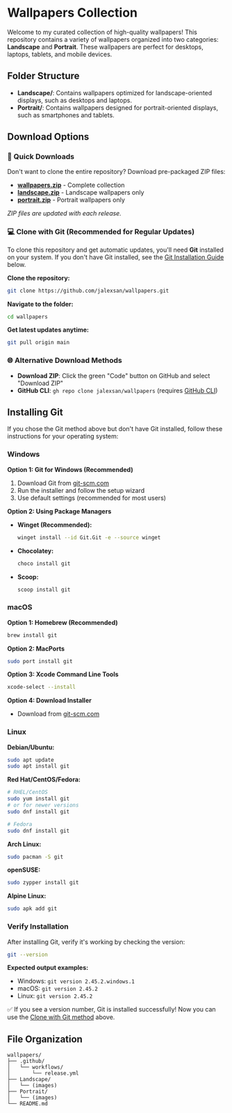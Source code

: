 # Wallpapers Collection
Welcome to my curated collection of high-quality wallpapers! This repository contains a variety of wallpapers organized into two categories: **Landscape** and **Portrait**. These wallpapers are perfect for desktops, laptops, tablets, and mobile devices.

## Folder Structure
- **Landscape/**: Contains wallpapers optimized for landscape-oriented displays, such as desktops and laptops.
- **Portrait/**: Contains wallpapers designed for portrait-oriented displays, such as smartphones and tablets.

## Download Options

### 🚀 Quick Downloads
Don't want to clone the entire repository? Download pre-packaged ZIP files:

- **[wallpapers.zip](https://github.com/jalexsan/wallpapers/releases/latest/download/wallpapers.zip)** - Complete collection
- **[landscape.zip](https://github.com/jalexsan/wallpapers/releases/latest/download/landscape.zip)** - Landscape wallpapers only
- **[portrait.zip](https://github.com/jalexsan/wallpapers/releases/latest/download/portrait.zip)** - Portrait wallpapers only

*ZIP files are updated with each release.*

### 💻 Clone with Git (Recommended for Regular Updates)

To clone this repository and get automatic updates, you'll need **Git** installed on your system. If you don't have Git installed, see the [Git Installation Guide](#installing-git) below.

**Clone the repository:**
```bash
git clone https://github.com/jalexsan/wallpapers.git
```

**Navigate to the folder:**
```bash
cd wallpapers
```

**Get latest updates anytime:**
```bash
git pull origin main
```

### 🌐 Alternative Download Methods
- **Download ZIP**: Click the green "Code" button on GitHub and select "Download ZIP"
- **GitHub CLI**: `gh repo clone jalexsan/wallpapers` (requires [GitHub CLI](https://cli.github.com/))

## Installing Git

If you chose the Git method above but don't have Git installed, follow these instructions for your operating system:

### Windows
**Option 1: Git for Windows (Recommended)**
1. Download Git from [git-scm.com](https://git-scm.com/download/win)
2. Run the installer and follow the setup wizard
3. Use default settings (recommended for most users)

**Option 2: Using Package Managers**
- **Winget (Recommended):**
   ```bash
   winget install --id Git.Git -e --source winget
   ```
   
- **Chocolatey:**
   ```bash
   choco install git
   ```
   
- **Scoop:**
   ```bash
   scoop install git
   ```

### macOS
**Option 1: Homebrew (Recommended)**
```bash
brew install git
```

**Option 2: MacPorts**
```bash
sudo port install git
```

**Option 3: Xcode Command Line Tools**
```bash
xcode-select --install
```

**Option 4: Download Installer**
- Download from [git-scm.com](https://git-scm.com/download/mac)

### Linux
**Debian/Ubuntu:**
```bash
sudo apt update
sudo apt install git
```

**Red Hat/CentOS/Fedora:**
```bash
# RHEL/CentOS
sudo yum install git
# or for newer versions
sudo dnf install git

# Fedora
sudo dnf install git
```

**Arch Linux:**
```bash
sudo pacman -S git
```

**openSUSE:**
```bash
sudo zypper install git
```

**Alpine Linux:**
```bash
sudo apk add git
```

### Verify Installation
After installing Git, verify it's working by checking the version:
```bash
git --version
```

**Expected output examples:**
- Windows: `git version 2.45.2.windows.1`
- macOS: `git version 2.45.2`
- Linux: `git version 2.45.2`

✅ If you see a version number, Git is installed successfully! Now you can use the [Clone with Git method](#-clone-with-git-recommended-for-regular-updates) above.

## File Organization
```
wallpapers/
├── .github/
│   └── workflows/
│       └── release.yml
├── Landscape/
│   └── (images)
├── Portrait/
│   └── (images)
└── README.md
```
